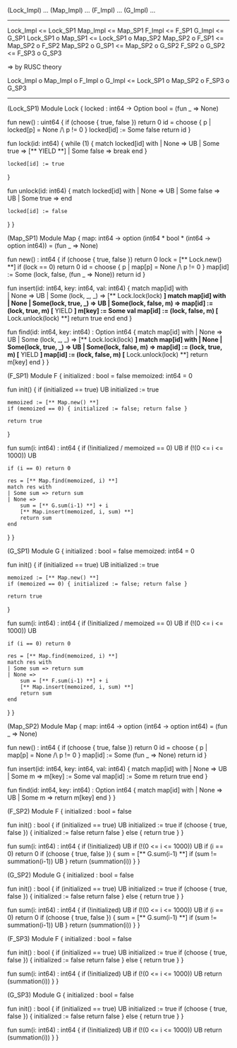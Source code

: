 (Lock_Impl) ...
(Map_Impl) ...
(F_Impl) ...
(G_Impl) ...

-----------------------

Lock_Impl <= Lock_SP1
Map_Impl <= Map_SP1
F_Impl <= F_SP1
G_Impl <= G_SP1
Lock_SP1 o Map_SP1 <= Lock_SP1 o Map_SP2
Map_SP2 o F_SP1 <= Map_SP2 o F_SP2
Map_SP2 o G_SP1 <= Map_SP2 o G_SP2
F_SP2 o G_SP2 <= F_SP3 o G_SP3

=> by RUSC theory

Lock_Impl o Map_Impl o F_Impl o G_Impl <= Lock_SP1 o Map_SP2 o F_SP3 o G_SP3

-----------------------

(Lock_SP1)
Module Lock {
  locked : int64 -> Option bool = (fun _ => None)

  fun new() : uint64 {
    if (choose { true, false }) return 0
    id = choose { p | locked[p] = None /\ p != 0 }
    locked[id] := Some false
    return id
  }

  fun lock(id: int64) {
    while (1) {
      match locked[id] with
      | None => UB
      | Some true => [** YIELD **]
      | Some false => break
      end
    }
    
    locked[id] := true
  }

  fun unlock(id: int64) {
    match locked[id] with
    | None => UB
    | Some false => UB
    | Some true =>
    end

    locked[id] := false
  }
}

(Map_SP1)
Module Map {
  map: int64 -> option (int64 * bool * (int64 -> option int64)) = (fun _ => None)

  fun new() : int64 {
    if (choose { true, false }) return 0
    lock = [** Lock.new() **]
    if (lock == 0) return 0
    id = choose { p | map[p] = None /\ p != 0 }
    map[id] := Some (lock, false, (fun _ => None))
    return id
  }

  fun insert(id: int64, key: int64, val: int64) {
    match map[id] with    
    | None => UB
    | Some (lock, _, _) =>
        [** Lock.lock(lock) **]
        match map[id] with
        | None | Some(lock, true, _) => UB
        | Some(lock, false, m) =>
            map[id] := (lock, true, m)
            [** YIELD **]
            m[key] := Some val
            map[id] := (lock, false, m)
            [** Lock.unlock(lock) **]
            return true
        end
    end
  }

  fun find(id: int64, key: int64) : Option int64 {
    match map[id] with
    | None => UB
    | Some (lock, _, _) =>
        [** Lock.lock(lock) **]
        match map[id] with
        | None | Some(lock, true, _) => UB
        | Some(lock, false, m) =>
            map[id] := (lock, true, m)
            [** YIELD **]
            map[id] := (lock, false, m)
            [** Lock.unlock(lock) **]
            return m[key]
    end
  }
}

(F_SP1)
Module F {
  initialized : bool = false
  memoized: int64 = 0

  fun init() {
    if (initialized == true) UB
    initialized := true
  
    memoized := [** Map.new() **]
    if (memoized == 0) { initialized := false; return false }
    
    return true
  }

  fun sum(i: int64) : int64 {
    if (!initialized \/ memoized == 0) UB
    if (!(0 <= i <= 1000)) UB
  
    if (i == 0) return 0
    
    res = [** Map.find(memoized, i) **]
    match res with
    | Some sum => return sum
    | None =>
        sum = [** G.sum(i-1) **] + i
        [** Map.insert(memoized, i, sum) **]
        return sum
    end
  }
}

(G_SP1)
Module G {
  initialized : bool = false
  memoized: int64 = 0

  fun init() {
    if (initialized == true) UB
    initialized := true
  
    memoized := [** Map.new() **]
    if (memoized == 0) { initialized := false; return false }
    
    return true
  }

  fun sum(i: int64) : int64 {
    if (!initialized \/ memoized == 0) UB
    if (!(0 <= i <= 1000)) UB
  
    if (i == 0) return 0
    
    res = [** Map.find(memoized, i) **]
    match res with
    | Some sum => return sum
    | None =>
        sum = [** F.sum(i-1) **] + i
        [** Map.insert(memoized, i, sum) **]
        return sum
    end
  }
}

(Map_SP2)
Module Map {
  map: int64 -> option (int64 -> option int64) = (fun _ => None)

  fun new() : int64 {
    if (choose { true, false }) return 0
    id = choose { p | map[p] = None /\ p != 0 }
    map[id] := Some (fun _ => None)
    return id
  }

  fun insert(id: int64, key: int64, val: int64) {
    match map[id] with
    | None => UB
    | Some m =>
        m[key] := Some val
        map[id] := Some m
        return true
    end 
  }

  fun find(id: int64, key: int64) : Option int64 {
    match map[id] with
    | None => UB
    | Some m =>
        return m[key]
    end
  }
}

(F_SP2)
Module F {
  initialized : bool = false

  fun init() : bool {
    if (initialized == true) UB
    initialized := true
    if (choose { true, false }) {
       initialized := false
       return false
    } else {
       return true
    }
  }

  fun sum(i: int64) : int64 {
    if (!initialized) UB
    if (!(0 <= i <= 1000)) UB
    if (i == 0) return 0
    if (choose { true, false }) {
        sum = [** G.sum(i-1) **]
        if (sum != summation(i-1)) UB
    }
    return (summation(i))
  }
}

(G_SP2)
Module G {
  initialized : bool = false

  fun init() : bool {
    if (initialized == true) UB
    initialized := true
    if (choose { true, false }) {
       initialized := false
       return false
    } else {
       return true
    }
  }

  fun sum(i: int64) : int64 {
    if (!initialized) UB
    if (!(0 <= i <= 1000)) UB
    if (i == 0) return 0
    if (choose { true, false }) {
        sum = [** G.sum(i-1) **]
        if (sum != summation(i-1)) UB
    }
    return (summation(i))
  }
}

(F_SP3)
Module F {
  initialized : bool = false

  fun init() : bool {
    if (initialized == true) UB
    initialized := true
    if (choose { true, false }) {
       initialized := false
       return false
    } else {
       return true
    }
  }

  fun sum(i: int64) : int64 {
    if (!initialized) UB
    if (!(0 <= i <= 1000)) UB
    return (summation(i))
  }
}

(G_SP3)
Module G {
  initialized : bool = false

  fun init() : bool {
    if (initialized == true) UB
    initialized := true
    if (choose { true, false }) {
       initialized := false
       return false
    } else {
       return true
    }
  }

  fun sum(i: int64) : int64 {
    if (!initialized) UB
    if (!(0 <= i <= 1000)) UB
    return (summation(i))
  }
}


